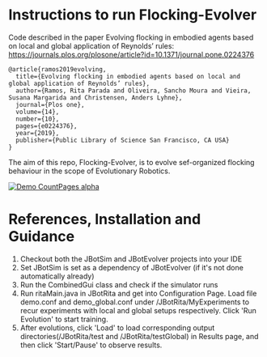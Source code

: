 # Instructions to run Flocking-Evolver

Code described in the paper Evolving flocking in embodied agents based on local and global application of Reynolds’ rules: https://journals.plos.org/plosone/article?id=10.1371/journal.pone.0224376

```
@article{ramos2019evolving,
  title={Evolving flocking in embodied agents based on local and global application of Reynolds’ rules},
  author={Ramos, Rita Parada and Oliveira, Sancho Moura and Vieira, Susana Margarida and Christensen, Anders Lyhne},
  journal={Plos one},
  volume={14},
  number={10},
  pages={e0224376},
  year={2019},
  publisher={Public Library of Science San Francisco, CA USA}
} 
```


The aim of this repo, Flocking-Evolver, is to evolve sef-organized flocking behaviour in the scope of Evolutionary Robotics. 

[![Demo CountPages alpha](https://j.gifs.com/p8gL7X.gif)](https://www.youtube.com/watch?v=ANGf4caCp9A)

# References, Installation and Guidance

1. Checkout both the JBotSim and JBotEvolver projects into your IDE
2. Set JBotSim is set as a dependency of JBotEvolver (if it's not done automatically already)
3. Run the CombinedGui class and check if the simulator runs
4. Run ritaMain.java in JBotRita and get into Configuration Page. Load file demo.conf and demo_global.conf under /JBotRita/MyExperiments to recur experiments with local and global setups respectively. Click 'Run Evolution' to start training.
5. After evolutions, click 'Load' to load corresponding output directories(/JBotRita/test and /JBotRita/testGlobal) in Results page, and then click 'Start/Pause' to observe results.  